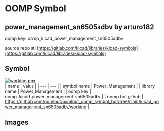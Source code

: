 # OOMP Symbol  
## power_management_sn6505adbv  by arturo182  
  
oomp key: oomp_kicad_power_management_sn6505adbv  
  
source repo at: [https://gitlab.com/kicad/libraries/kicad-symbols](https://gitlab.com/kicad/libraries/kicad-symbols)  
## Symbol  
  
[![working.png](working_600.png)](working.png)  
| name | value | 
| --- | --- | 
| symbol name | Power_Management | 
| library name | Power_Management | 
| oomp key | oomp_kicad_power_management_sn6505adbv | 
| oomp bot github | https://github.com/oomlout/oomlout_oomp_symbol_bot/tree/main/kicad_power_management_sn6505adbv/working | 
## Images  
